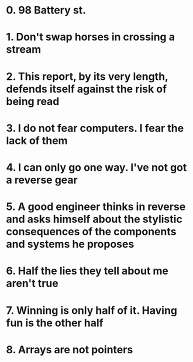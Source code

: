 # 0. 98 Battery st.
# 1. Don't swap horses in crossing a stream
# 2. This report, by its very length, defends itself against the risk of being read
# 3. I do not fear computers. I fear the lack of them
# 4. I can only go one way. I've not got a reverse gear
# 5. A good engineer thinks in reverse and asks himself about the stylistic consequences of the components and systems he proposes
# 6. Half the lies they tell about me aren't true
# 7. Winning is only half of it. Having fun is the other half
# 8. Arrays are not pointers
